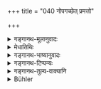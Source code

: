 +++
title = "040 नोपगच्छेत् प्रमत्तो"

+++

<details><summary>गङ्गानथ-मूलानुवादः</summary>

Even though mad, he shall not approach a woman during her courses; nor shall he sleep on the same bed with her.—(40)
</details>

<details><summary>मेधातिथिः</summary>

**प्रमत्तः** कामशरैः पीडितो ऽपि । **आर्तवं** स्त्रीलिङ्गशोणितं मासि मासि प्रसिद्धम् । **तद्दर्शने** न गच्छेत् । एकस्यां च शय्यायां **तया सह न शयीत** । स्पर्शप्रतिषेधाद् एव तत् सिद्धम् इति चेन् नायं प्रतिषेधः । व्रतम् इदम्, प्रायश्चित्तभेदश् च ॥ ४.४० ॥
</details>

<details><summary>गङ्गानथ-भाष्यानुवादः</summary>

‘*Mad*’—even though suffering from the darts of passion.

‘*Courses*’—stands for the blood that appears every month in the woman. When this is visible, he shall not approach her. Nor shall he sleep on the same bed with her.

It may be argued that—‘the prohibition put forward is already implied in the aforesaid prohibtion of touching a woman in her courses.’

But what the present text contains is not a prohibition) but the injunction of a positive observance. And there is a difference in the expiatory rite prescribed in connection with the omission of this observance.—(40)
</details>

<details><summary>गङ्गानथ-टिप्पन्यः</summary>

This verse is quoted in *Vīramitrodaya* (Āhnika, p. 562);—in *Hemādri* (Kāla, p. 726);—and in *Nṛsiṃhaprasāda* (Saṃskāra, p. 25a).
</details>

<details><summary>गङ्गानथ-तुल्य-वाक्यानि</summary>

**(verses 4.40-42)**

*Gautama* (9.30-31).—‘Not when she is in her courses;—nor shall he
embrace her in this condition.’

*Vaśiṣṭha* (12.4).—‘He shall not associate with a woman with dirty
clothes: nor with one in her courses; nor with one who is unfit.’

*Viṣṇu* (69.11).—‘Not when she is impure.’

*Gobhila* (3.5.5).—‘Not when she is in her courses.’

*Bṛhannāradīya* (28, 87-88).—‘If one touch a woman in her courses, or a
Cāṇḍāla, or one who has committed a heinous crime, or a newly delivered woman, or the leavings of food, or the washerman and such others,—he shall bathe forthwith with his clothes on, etc., etc.’

*Viṣṇupurāṇa* (Vīramitrodaya-Āhnika, p. 562).—‘One shall not approach
his wife before she has bathed or when she is ill, or in her courses.’
</details>

<details><summary>Bühler</summary>

040	Let him, though mad with desire, not approach his wife when her courses appear; nor let him sleep with her in the same bed.
</details>
